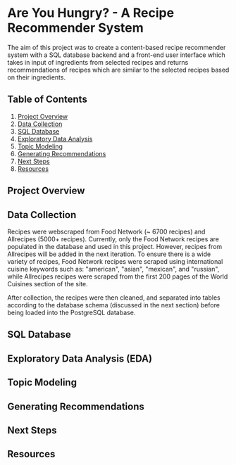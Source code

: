 # Are You Hungry? - A Recipe Recommender System

The aim of this project was to create a content-based recipe recommender system with a SQL database backend and a front-end user interface which takes in input of ingredients from selected recipes and returns recommendations of recipes which are similar to the selected recipes based on their ingredients.

## Table of Contents

1. [Project Overview](#project-overview)
2. [Data Collection](#data-collection)
3. [SQL Database](#database)
4. [Exploratory Data Analysis](#exploratory-data-analysis)
5. [Topic Modeling](#topic-modeling)
6. [Generating Recommendations](#generating-recommendations)
7. [Next Steps](#next-steps)
8. [Resources](#resources)

## Project Overview


## Data Collection

Recipes were webscraped from Food Network (~ 6700 recipes) and Allrecipes (5000+ recipes). Currently, only the Food Network recipes are populated in the database and used in this project. However, recipes from Allrecipes will be added in the next iteration. To ensure there is a wide variety of recipes, Food Network recipes were scraped using international cuisine keywords such as: "american", "asian", "mexican", and "russian", while Allrecipes recipes were scraped from the first 200 pages of the World Cuisines section of the site.

After collection, the recipes were then cleaned, and separated into tables according to the database schema (discussed in the next section) before being loaded into the PostgreSQL database.

## SQL Database

## Exploratory Data Analysis (EDA)

## Topic Modeling

## Generating Recommendations

## Next Steps

## Resources